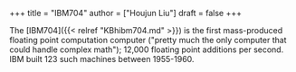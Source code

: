 +++
title = "IBM704"
author = ["Houjun Liu"]
draft = false
+++

The [IBM704]({{< relref "KBhibm704.md" >}}) is the first mass-produced floating point computation computer ("pretty much the only computer that could handle complex math"); 12,000 floating point additions per second. IBM built 123 such machines between 1955-1960.
